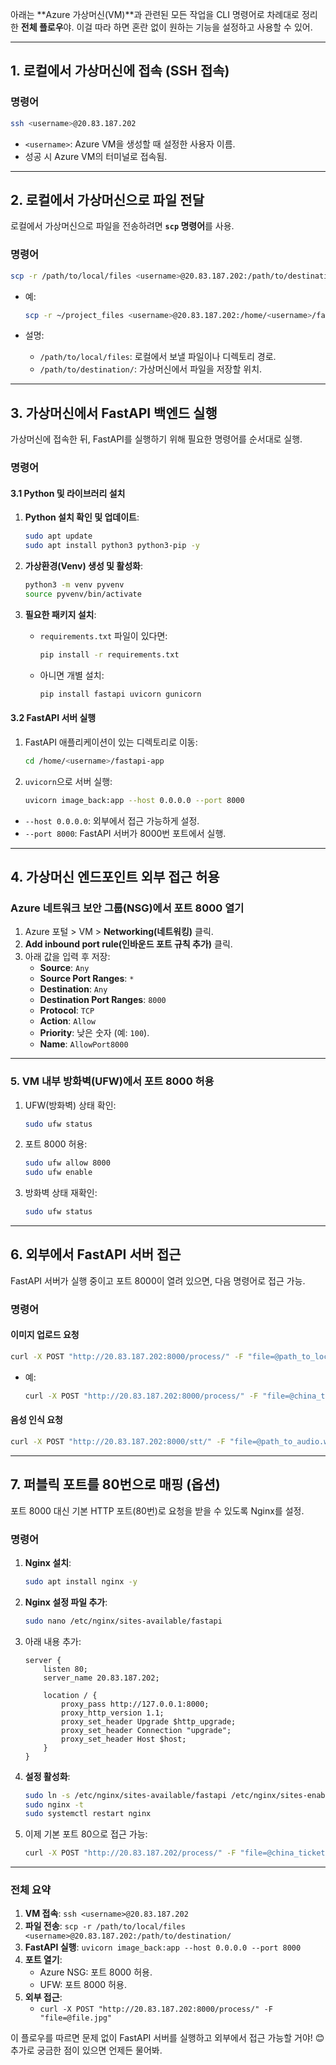 아래는 **Azure 가상머신(VM)**과 관련된 모든 작업을 CLI 명령어로 차례대로 정리한 **전체 플로우**야. 이걸 따라 하면 혼란 없이 원하는 기능을 설정하고 사용할 수 있어.

---

## **1. 로컬에서 가상머신에 접속 (SSH 접속)**

### **명령어**
```bash
ssh <username>@20.83.187.202
```

- `<username>`: Azure VM을 생성할 때 설정한 사용자 이름.
- 성공 시 Azure VM의 터미널로 접속됨.

---

## **2. 로컬에서 가상머신으로 파일 전달**

로컬에서 가상머신으로 파일을 전송하려면 **`scp` 명령어**를 사용.

### **명령어**
```bash
scp -r /path/to/local/files <username>@20.83.187.202:/path/to/destination/
```

- 예:
  ```bash
  scp -r ~/project_files <username>@20.83.187.202:/home/<username>/fastapi-app
  ```

- 설명:
  - `/path/to/local/files`: 로컬에서 보낼 파일이나 디렉토리 경로.
  - `/path/to/destination/`: 가상머신에서 파일을 저장할 위치.

---

## **3. 가상머신에서 FastAPI 백엔드 실행**

가상머신에 접속한 뒤, FastAPI를 실행하기 위해 필요한 명령어를 순서대로 실행.

### **명령어**

#### **3.1 Python 및 라이브러리 설치**
1. **Python 설치 확인 및 업데이트**:
   ```bash
   sudo apt update
   sudo apt install python3 python3-pip -y
   ```

2. **가상환경(Venv) 생성 및 활성화**:
   ```bash
   python3 -m venv pyvenv
   source pyvenv/bin/activate
   ```

3. **필요한 패키지 설치**:
   - `requirements.txt` 파일이 있다면:
     ```bash
     pip install -r requirements.txt
     ```
   - 아니면 개별 설치:
     ```bash
     pip install fastapi uvicorn gunicorn
     ```

#### **3.2 FastAPI 서버 실행**
1. FastAPI 애플리케이션이 있는 디렉토리로 이동:
   ```bash
   cd /home/<username>/fastapi-app
   ```

2. `uvicorn`으로 서버 실행:
   ```bash
   uvicorn image_back:app --host 0.0.0.0 --port 8000
   ```

- `--host 0.0.0.0`: 외부에서 접근 가능하게 설정.
- `--port 8000`: FastAPI 서버가 8000번 포트에서 실행.

---

## **4. 가상머신 엔드포인트 외부 접근 허용**

### **Azure 네트워크 보안 그룹(NSG)에서 포트 8000 열기**

1. Azure 포털 > VM > **Networking(네트워킹)** 클릭.
2. **Add inbound port rule(인바운드 포트 규칙 추가)** 클릭.
3. 아래 값을 입력 후 저장:
   - **Source**: `Any`
   - **Source Port Ranges**: `*`
   - **Destination**: `Any`
   - **Destination Port Ranges**: `8000`
   - **Protocol**: `TCP`
   - **Action**: `Allow`
   - **Priority**: 낮은 숫자 (예: `100`).
   - **Name**: `AllowPort8000`

---

### **5. VM 내부 방화벽(UFW)에서 포트 8000 허용**

1. UFW(방화벽) 상태 확인:
   ```bash
   sudo ufw status
   ```

2. 포트 8000 허용:
   ```bash
   sudo ufw allow 8000
   sudo ufw enable
   ```

3. 방화벽 상태 재확인:
   ```bash
   sudo ufw status
   ```

---

## **6. 외부에서 FastAPI 서버 접근**

FastAPI 서버가 실행 중이고 포트 8000이 열려 있으면, 다음 명령어로 접근 가능.

### **명령어**
#### **이미지 업로드 요청**
```bash
curl -X POST "http://20.83.187.202:8000/process/" -F "file=@path_to_local_image.jpg"
```

- 예:
  ```bash
  curl -X POST "http://20.83.187.202:8000/process/" -F "file=@china_ticket.jpg"
  ```

#### **음성 인식 요청**
```bash
curl -X POST "http://20.83.187.202:8000/stt/" -F "file=@path_to_audio.wav"
```

---

## **7. 퍼블릭 포트를 80번으로 매핑 (옵션)**

포트 8000 대신 기본 HTTP 포트(80번)로 요청을 받을 수 있도록 Nginx를 설정.

### **명령어**
1. **Nginx 설치**:
   ```bash
   sudo apt install nginx -y
   ```

2. **Nginx 설정 파일 추가**:
   ```bash
   sudo nano /etc/nginx/sites-available/fastapi
   ```

3. 아래 내용 추가:
   ```nginx
   server {
       listen 80;
       server_name 20.83.187.202;

       location / {
           proxy_pass http://127.0.0.1:8000;
           proxy_http_version 1.1;
           proxy_set_header Upgrade $http_upgrade;
           proxy_set_header Connection "upgrade";
           proxy_set_header Host $host;
       }
   }
   ```

4. **설정 활성화**:
   ```bash
   sudo ln -s /etc/nginx/sites-available/fastapi /etc/nginx/sites-enabled
   sudo nginx -t
   sudo systemctl restart nginx
   ```

5. 이제 기본 포트 80으로 접근 가능:
   ```bash
   curl -X POST "http://20.83.187.202/process/" -F "file=@china_ticket.jpg"
   ```

---

### **전체 요약**
1. **VM 접속**: `ssh <username>@20.83.187.202`
2. **파일 전송**: `scp -r /path/to/local/files <username>@20.83.187.202:/path/to/destination/`
3. **FastAPI 실행**: `uvicorn image_back:app --host 0.0.0.0 --port 8000`
4. **포트 열기**:
   - Azure NSG: 포트 8000 허용.
   - UFW: 포트 8000 허용.
5. **외부 접근**:
   - `curl -X POST "http://20.83.187.202:8000/process/" -F "file=@file.jpg"`

이 플로우를 따르면 문제 없이 FastAPI 서버를 실행하고 외부에서 접근 가능할 거야! 😊 추가로 궁금한 점이 있으면 언제든 물어봐.